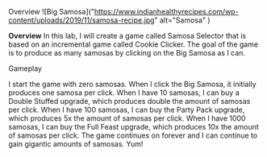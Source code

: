 Overview
![Big Samosa]("https://www.indianhealthyrecipes.com/wp-content/uploads/2019/11/samosa-recipe.jpg"
alt="Samosa" )

**Overview**
In this lab, I will create a game called Samosa Selector that is based on an incremental game called Cookie Clicker. The goal of the game is to produce as many samosas by clicking on the Big Samosa as I can.

Gameplay

I start the game with zero samosas. When I click the Big Samosa, it initially produces one samosa per click. When I have 10 samosas, I can buy a Double Stuffed upgrade, which produces double the amount of samosas per click. When I have 100 samosas, I can buy the Party Pack upgrade, which produces 5x the amount of samosas per click. When I have 1000 samosas, I can buy the Full Feast upgrade, which produces 10x the amount of samosas per click. The game continues on forever and I can continue to gain gigantic amounts of samosas. Yum!
